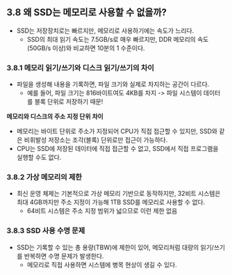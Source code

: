 ## 3.8 왜 SSD는 메모리로 사용할 수 없을까?
- SSD는 저장장치로는 빠르지만, 메모리로 사용하기에는 속도가 느리다.
  - SSD의 최대 읽기 속도는 7.5GB/s로 매우 빠르지만, DDR 메모리의 속도(50GB/s 이상)와 비교하면 10분의 1 수준이다. 

### 3.8.1 메모리 읽기/쓰기와 디스크 읽기/쓰기의 차이
- 파일을 생성해 내용을 기록하면, 파일 크기와 실제로 차지하는 공간이 다르다. 
  - 예를 들어, 파일 크기는 816바이트여도 4KB를 차지 
-> 파일 시스템이 데이터를 블록 단위로 저장하기 때문!


**메모리와 디스크의 주소 지정 단위 차이**
- 메모리는 바이트 단위로 주소가 지정되어 CPU가 직접 접근할 수 있지만, SSD와 같은 비휘발성 저장소는 조각(블록) 단위로만 접근이 가능하다. 
- CPU는 SSD에 저장된 데이터에 직접 접근할 수 없고, SSD에서 직접 프로그램을 실행할 수도 없다.

### 3.8.2 가상 메모리의 제한
- 최신 운영 체제는 기본적으로 가상 메모리 기반으로 동작하지만, 32비트 시스템은 최대 4GB까지만 주소 지정이 가능해 1TB SSD를 메모리로 사용할 수 없다. 
  - 64비트 시스템은 주소 지정 범위가 넓으므로 이런 제한 없음

### 3.8.3 SSD 사용 수명 문제
- SSD는 기록할 수 있는 총 용량(TBW)에 제한이 있어, 메모리처럼 대량의 읽기/쓰기를 반복하면 수명 문제가 발생한다. 
  - 메모리로 직접 사용하면 시스템에 병목 현상이 생길 수 있다. 